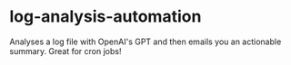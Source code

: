 # log-analysis-automation
Analyses a log file with OpenAI's GPT and then emails you an actionable summary. Great for cron jobs!
